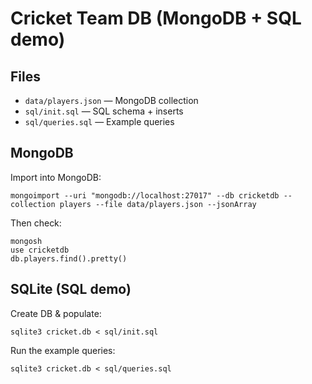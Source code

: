 # Cricket Team DB (MongoDB + SQL demo)

## Files
- `data/players.json` — MongoDB collection
- `sql/init.sql` — SQL schema + inserts
- `sql/queries.sql` — Example queries

## MongoDB
Import into MongoDB:
```
mongoimport --uri "mongodb://localhost:27017" --db cricketdb --collection players --file data/players.json --jsonArray
```

Then check:
```
mongosh
use cricketdb
db.players.find().pretty()
```

## SQLite (SQL demo)
Create DB & populate:
```
sqlite3 cricket.db < sql/init.sql
```

Run the example queries:
```
sqlite3 cricket.db < sql/queries.sql
```
